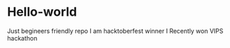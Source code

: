 # Hello-world
Just begineers friendly repo
I am hacktoberfest winner
I Recently won VIPS hackathon 
